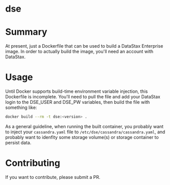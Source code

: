 dse
===

# Summary
At present, just a Dockerfile that can be used to build a DataStax Enterprise image.  In order to actually build the image, you'll need an account with DataStax.

# Usage
Until Docker supports build-time environment variable injection, this Dockerfile is incomplete. You'll need to pull the file and add your DataStax login to the DSE\_USER and DSE\_PW variables, then build the file with something like:

``` bash
docker build --rm -t dse:<version> .
```

As a general guideline, when running the built container, you probably want to inject your `cassandra.yaml` file to `/etc/dse/cassandra/cassandra.yaml`, and probably want to idenfity some storage volume(s) or storage container to persist data.


# Contributing
If you want to contribute, please submit a PR.